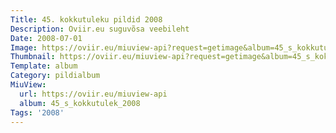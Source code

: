 ```yaml
---
Title: 45. kokkutuleku pildid 2008
Description: Oviir.eu suguvõsa veebileht
Date: 2008-07-01
Image: https://oviir.eu/miuview-api?request=getimage&album=45_s_kokkutulek_2008&item=dsc_0391.jpg&size=1200&mode=longest
Thumbnail: https://oviir.eu/miuview-api?request=getimage&album=45_s_kokkutulek_2008&item=dsc_0391.jpg&size=360&mode=square
Template: album
Category: pildialbum
MiuView:
  url: https://oviir.eu/miuview-api
  album: 45_s_kokkutulek_2008
Tags: '2008'
---
```

